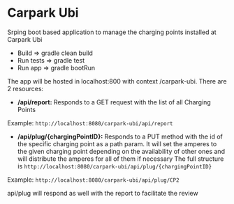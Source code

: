 # Carpark Ubi
Srping boot based application to manage the charging points installed at Carpark Ubi

- Build => gradle clean build
- Run tests => gradle test
- Run app => gradle bootRun

The app will be hosted in localhost:800 with context /carpark-ubi. There are 2 resources:

- **/api/report:** Responds to a GET request with the list of all Charging Points
        
Example: ```http://localhost:8080/carpark-ubi/api/report```
    
- **/api/plug/{chargingPointID}:** Responds to a PUT method with the id of the specific  charging point as a path param. It will set the amperes to the given charging point depending on the availability of other ones and will distribute the amperes for all of them if necessary
The full structure is ```http://localhost:8080/carpark-ubi/api/plug/{chargingPointID}```

Example: ```http://localhost:8080/carpark-ubi/api/plug/CP2```

api/plug will respond as well with the report to facilitate the review